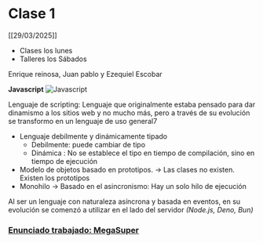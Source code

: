 # Clase 1
[[29/03/2025]]

* Clases los lunes
* Talleres los Sábados


Enrique reinosa, Juan pablo y Ezequiel Escobar


**Javascript**
![Javascript](image.png)

Lenguaje de scripting: Lenguaje que originalmente estaba pensado para dar dinamismo a los sitios web y no mucho más, pero a través de su evolución se transformo en un lenguaje de uso general7

* Lenguaje debilmente y dinámicamente tipado
    * Debilmente: puede cambiar de tipo
    * Dinámica : No se establece el tipo en tiempo de compilación, sino en tiempo de ejecución
* Modelo de objetos basado en prototipos. $\to$ Las clases no existen. Existen los prototipos
* Monohilo $\to$ Basado en el asincronismo: Hay un solo hilo de ejecución

Al ser un lenguaje con naturaleza asíncrona y basada en eventos, en su evolución se comenzó a utilizar en el lado del servidor *(Node.js, Deno, Bun)*

### [Enunciado trabajado: MegaSuper](https://docs.google.com/document/d/1ymC8HYAnxdVQ4hF-AtILktSxfUrcl5xzqM1J2NgA8KU/edit?tab=t.0)